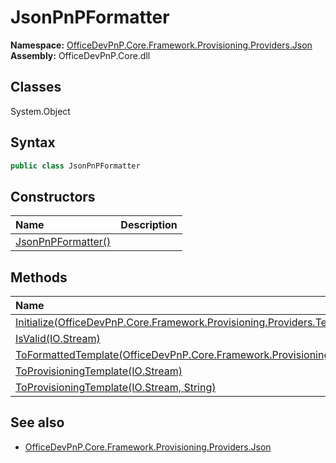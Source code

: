 # JsonPnPFormatter
  

**Namespace:** [OfficeDevPnP.Core.Framework.Provisioning.Providers.Json](OfficeDevPnP.Core.Framework.Provisioning.Providers.Json.md)  
**Assembly:** OfficeDevPnP.Core.dll  
## Classes
System.Object  
## Syntax
```C#
public class JsonPnPFormatter
```
## Constructors
|**Name**|**Description**|
|:-----|:-----|
| [JsonPnPFormatter()](JsonPnPFormatterconstructor1details.md) | 
## Methods
|**Name**|**Description**|
|:-----|:-----|
| [Initialize(OfficeDevPnP.Core.Framework.Provisioning.Providers.TemplateProviderBase)](JsonPnPFormatterInitializeOfficeDevPnP.Core.Framework.Provisioning.Providers.TemplateProviderBase.md) | 
| [IsValid(IO.Stream)](JsonPnPFormatterIsValidIO.Stream.md) | 
| [ToFormattedTemplate(OfficeDevPnP.Core.Framework.Provisioning.Model.ProvisioningTemplate)](JsonPnPFormatterToFormattedTemplateOfficeDevPnP.Core.Framework.Provisioning.Model.ProvisioningTemplate.md) | 
| [ToProvisioningTemplate(IO.Stream)](JsonPnPFormatterToProvisioningTemplateIO.Stream.md) | 
| [ToProvisioningTemplate(IO.Stream, String)](JsonPnPFormatterToProvisioningTemplateIO.StreamString.md) | 
## See also
- [OfficeDevPnP.Core.Framework.Provisioning.Providers.Json](OfficeDevPnP.Core.Framework.Provisioning.Providers.Json.md)
